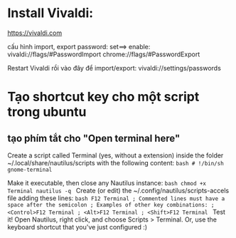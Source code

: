 # Install Vivaldi:
https://vivaldi.com

cấu hình import, export password:
set==> enable:
vivaldi://flags/#PasswordImport
chrome://flags/#PasswordExport

Restart Vivaldi rồi vào đây để import/export:
vivaldi://settings/passwords

# Tạo shortcut key cho một script trong ubuntu
## tạo phím tắt cho "Open terminal here"
Create a script called Terminal (yes, without a extension) inside the folder ~/.local/share/nautilus/scripts with the following content:
    ```bash
    # !/bin/sh
    gnome-terminal
    ```

Make it executable, then close any Nautilus instance:
    ```bash
    chmod +x Terminal
    nautilus -q
    ```
Create (or edit) the ~/.config/nautilus/scripts-accels file adding these lines:
    ```bash
    F12 Terminal
    ; Commented lines must have a space after the semicolon
    ; Examples of other key combinations:
    ; <Control>F12 Terminal
    ; <Alt>F12 Terminal
    ; <Shift>F12 Terminal
    ```
Test it! Open Nautilus, right click, and choose Scripts > Terminal. Or, use the keyboard shortcut that you've just configured :)

